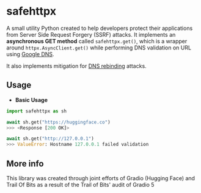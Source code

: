 # safehttpx

A small utility Python created to help developers protect their applications from Server Side Request Forgery (SSRF) attacks. It implements an **asynchronous GET method** called `safehttpx.get()`, which is a wrapper around `httpx.AsyncClient.get()` while performing DNS validation on URL using [Google DNS](https://developers.google.com/speed/public-dns). 

It also implements mitigation for [DNS rebinding](https://en.wikipedia.org/wiki/DNS_rebinding) attacks.

## Usage

* **Basic Usage**

```py
import safehttpx as sh

await sh.get("https://huggingface.co")
>>> <Response [200 OK]>

await sh.get("http://127.0.0.1")
>>> ValueError: Hostname 127.0.0.1 failed validation
```

## More info

This library was created through joint efforts of Gradio (Hugging Face) and Trail Of Bits as a result of the Trail of Bits' audit of Gradio 5

